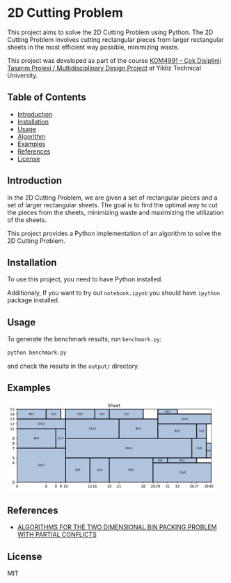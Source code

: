 # 2D Cutting Problem

This project aims to solve the 2D Cutting Problem using Python. The 2D Cutting Problem involves cutting rectangular pieces from larger rectangular sheets in the most efficient way possible, minimizing waste.

This project was developed as part of the course [KOM4991 - Çok Disiplinli Tasarım Projesi / Multidisciplinary Design Project](http://www.bologna.yildiz.edu.tr/index.php?r=course/view&id=9699&aid=3&pid=196) at Yildiz Technical University.

## Table of Contents

- [Introduction](#introduction)
- [Installation](#installation)
- [Usage](#usage)
- [Algorithm](#algorithm)
- [Examples](#examples)
- [References](#references)
- [License](#license)

## Introduction

In the 2D Cutting Problem, we are given a set of rectangular pieces and a set of larger rectangular sheets. The goal is to find the optimal way to cut the pieces from the sheets, minimizing waste and maximizing the utilization of the sheets.

This project provides a Python implementation of an algorithm to solve the 2D Cutting Problem.

## Installation

To use this project, you need to have Python installed.

Additionaly, If you want to try out `notebook.ipynb` you should have `ipython` package installed.

## Usage

To generate the benchmark results, run `benchmark.py`:

```bash
python benchmark.py
```

and check the results in the `output/` directory.

<!-- ## Algorithm -->

## Examples

<img src='resources/sheet.png' width='480'>

## References

- [ALGORITHMS FOR THE TWO DIMENSIONAL BIN PACKING PROBLEM WITH PARTIAL CONFLICTS](http://www.numdam.org/article/RO_2012__46_1_41_0.pdf)

## License

MIT
